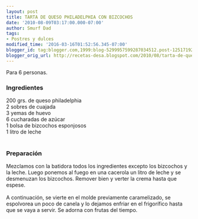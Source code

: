 ```yaml
---
layout: post
title: TARTA DE QUESO PHILADELPHIA CON BIZCOCHOS
date: '2010-08-09T03:17:00.000-07:00'
author: Smurf Dad
tags:
- Postres y dulces
modified_time: '2016-03-16T01:52:56.345-07:00'
blogger_id: tag:blogger.com,1999:blog-5299957599287034512.post-1251719259428515237
blogger_orig_url: http://recetas-desa.blogspot.com/2010/08/tarta-de-queso-philadelphia-con.html
---
```


Para 6 personas.<br /><h3>Ingredientes</h3>200 grs. de queso philadelphia<br />2 sobres de cuajada<br />3 yemas de huevo<br />6 cucharadas de azúcar<br />1 bolsa de bizcochos esponjosos<br />1 litro de leche<br /><br /><h3>Preparación</h3>Mezclamos con la batidora todos los ingredientes excepto los bizcochos y la leche. Luego ponemos al fuego en una cacerola un litro de leche y se desmenuzan los bizcochos. Remover bien y verter la crema hasta que espese.<br /><br />A continuación, se vierte en el molde previamente caramelizado, se espolvorea un poco de canela y lo dejamos enfriar en el frigorífico hasta que se vaya a servir. Se adorna con frutas del tiempo.